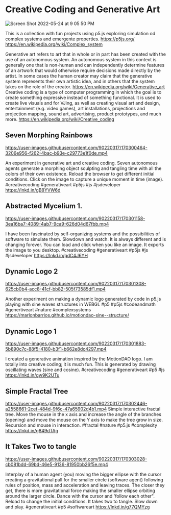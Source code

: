 # Creative Coding and Generative Art
![Screen Shot 2022-05-24 at 9 05 50 PM](https://user-images.githubusercontent.com/90220317/170304140-15ee0f3b-e0d8-44fe-9d0a-8a186422cac0.png)

This is a collection with fun projects using p5.js exploring simulation od complex systems and emergente properties.
https://p5js.org/
https://en.wikipedia.org/wiki/Complex_system

Generative art refers to art that in whole or in part has been created with the use of an autonomous system. An autonomous system in this context is generally one that is non-human and can independently determine features of an artwork that would otherwise require decisions made directly by the artist. In some cases the human creator may claim that the generative system represents their own artistic idea, and in others that the system takes on the role of the creator.
https://en.wikipedia.org/wiki/Generative_art
Creative coding is a type of computer programming in which the goal is to create something expressive instead of something functional. It is used to create live visuals and for VJing, as well as creating visual art and design, entertainment (e.g. video games), art installations, projections and projection mapping, sound art, advertising, product prototypes, and much more.
https://en.wikipedia.org/wiki/Creative_coding




## Seven Morphing Rainbows
https://user-images.githubusercontent.com/90220317/170300464-3206e956-f262-4bac-b93e-c29773e1f0de.mp4

An experiment in generative art and creative coding. Seven autonomous agents generate a morphing object sculpting and tangling time with all the colors of their own existence.
Reload the browser to get different initial conditions.
Click on the image to capture a unique moment in time (image).
#creativecoding #generativeart #p5js #js #jsdeveloper
https://lnkd.in/gB8YVW6d


## Abstracted Mycelium 1.

https://user-images.githubusercontent.com/90220317/170301158-3ea16ba7-4089-4ab7-9ca9-626d04d67fbb.mp4

I have been fascinated by self-organizing systems and the possibilities of software to simulate them. 
Slowdown and watch.
It is always different and is changing forever.
You can load  and click when you like an image. It exports the image to you desktop.
#creativecoding #generativeart #p5js #js #jsdeveloper
https://lnkd.in/gdC4J6YH


## Dynamic Logo 2

https://user-images.githubusercontent.com/90220317/170301308-625cb0b4-acc8-41cf-bb82-505f73585df1.mp4

Another experiment on making a dynamic logo generated by code in p5.js playing with sine waves structures in WEBGL
#p5 #p5js #codeandmath #genertiveart #nature #complexsystems 
https://marlonbarrios.github.io/motiondao-sine--structure/


## Dynamic Logo 1

https://user-images.githubusercontent.com/90220317/170301883-5b890c7c-88f5-4180-b3f1-b662e8dc4297.mp4


I created a generative animation inspired by the MotionDAO logo. I am totally into creative coding; it is much fun. This is generated by drawing oscillating waves (sine and cosine).
#creativecoding #generativeart #p5 #js
https://lnkd.in/gw9K2UTu


## Simple Fractal Tree
https://user-images.githubusercontent.com/90220317/170302446-a2558661-2cef-484d-9f6c-47a65902d4b1.mp4
Simple interactive fractal tree. Move the mouse in the x axis and increase the angle of the branches (opening) and move the mouse on the Y axis to make the tree grow in size.
Recursion and mouse in interaction.
#fractal #nature #p5.js #complexity
https://lnkd.in/g849dTAg


## It Takes Two to tangle

https://user-images.githubusercontent.com/90220317/170303028-cb081bdd-69bd-46e5-9136-81950bb26f5e.mp4

Interplay of a human agent (you) moving the bigger ellipse with the cursor creating a gravitational pull for the smaller circle (software agent) following rules of position, mass and acceleration and leaving traces. The closer they get, there is more gravitational force making the smaller ellipse orbiting around the larger circle. Dance with the cursor and 'follow each other". Reload to change the initial conditions. It takes two to tangle. Slow down and play.
#generativeart #p5 #softwareart
https://lnkd.in/g77QMYzg

